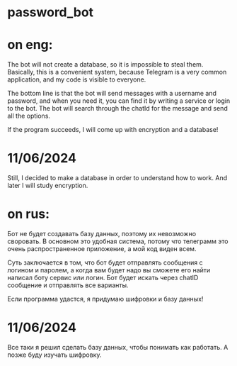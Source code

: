 # password_bot

# on eng:
The bot will not create a database, so it is impossible to steal them. Basically, this is a convenient system, because Telegram is a very common application, and my code is visible to everyone.
 
The bottom line is that the bot will send messages with a username and password, and when you need it, you can find it by writing a service or login to the bot. The bot will search through the chatId for the message and send all the options. 

If the program succeeds, I will come up with encryption and a database!

# 11/06/2024
Still, I decided to make a database in order to understand how to work. And later I will study encryption.

# on rus:
Бот не будет создавать базу данных, поэтому их невозможно своровать. В основном это удобная система, потому что телеграмм это очень распространенное приложение, а мой код виден всем.
 
Суть заключается в том, что бот будет отправлять сообщения с логином и паролем, а когда вам будет надо вы сможете его найти написал боту сервис или логин. Бот будет искать через chatID сообщение и отправлять все варианты. 

Если программа удастся, я придумаю шифровки и базу данных!

# 11/06/2024
Все таки я решил сделать базу данных, чтобы понимать как работать. А позже буду изучать шифровку.
